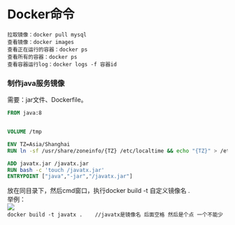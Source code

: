 # Docker命令
```text
拉取镜像：docker pull mysql
查看镜像：docker images
查看正在运行的容器：docker ps
查看所有的容器：docker ps
查看容器运行log：docker logs -f 容器id
```
### 制作java服务镜像
需要：jar文件、Dockerfile。  
```dockerfile
FROM java:8


VOLUME /tmp

ENV TZ=Asia/Shanghai
RUN ln -sf /usr/share/zoneinfo/{TZ} /etc/localtime && echo "{TZ}" > /etc/timezone

ADD javatx.jar /javatx.jar
RUN bash -c 'touch /javatx.jar'
ENTRYPOINT ["java","-jar","/javatx.jar"]
```
放在同目录下，然后cmd窗口，执行docker build -t 自定义镜像名 .   
举例：  
![](https://note-imge.oss-cn-beijing.aliyuncs.com/pasteimageintomarkdown/2020-12-16/165903906069800.png?Expires=4761682683&OSSAccessKeyId=LTAI4G1a9jwwXfvRfRgyzeZ3&Signature=Hj2pVoRih4nrTSZQ4aS25endM7c%3D)  
`docker build -t javatx .    //javatx是镜像名 后面空格 然后是个点 一个不能少`  




